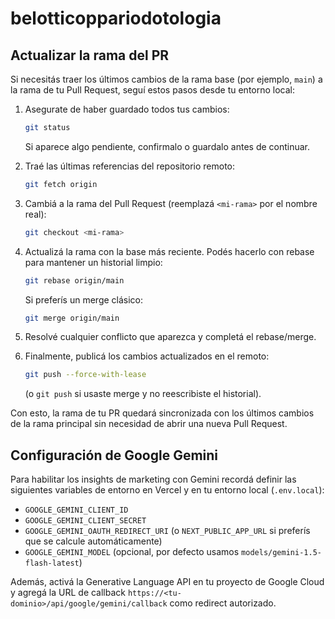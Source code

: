 # belotticoppariodotologia

## Actualizar la rama del PR

Si necesitás traer los últimos cambios de la rama base (por ejemplo, `main`) a la rama de tu Pull Request, seguí estos pasos desde tu entorno local:

1. Asegurate de haber guardado todos tus cambios:
   ```bash
   git status
   ```
   Si aparece algo pendiente, confirmalo o guardalo antes de continuar.

2. Traé las últimas referencias del repositorio remoto:
   ```bash
   git fetch origin
   ```

3. Cambiá a la rama del Pull Request (reemplazá `<mi-rama>` por el nombre real):
   ```bash
   git checkout <mi-rama>
   ```

4. Actualizá la rama con la base más reciente. Podés hacerlo con rebase para mantener un historial limpio:
   ```bash
   git rebase origin/main
   ```
   Si preferís un merge clásico:
   ```bash
   git merge origin/main
   ```

5. Resolvé cualquier conflicto que aparezca y completá el rebase/merge.

6. Finalmente, publicá los cambios actualizados en el remoto:
   ```bash
   git push --force-with-lease
   ```
   (o `git push` si usaste merge y no reescribiste el historial).

Con esto, la rama de tu PR quedará sincronizada con los últimos cambios de la rama principal sin necesidad de abrir una nueva Pull Request.

## Configuración de Google Gemini

Para habilitar los insights de marketing con Gemini recordá definir las siguientes variables de entorno en Vercel y en tu entorno local (`.env.local`):

- `GOOGLE_GEMINI_CLIENT_ID`
- `GOOGLE_GEMINI_CLIENT_SECRET`
- `GOOGLE_GEMINI_OAUTH_REDIRECT_URI` (o `NEXT_PUBLIC_APP_URL` si preferís que se calcule automáticamente)
- `GOOGLE_GEMINI_MODEL` (opcional, por defecto usamos `models/gemini-1.5-flash-latest`)

Además, activá la Generative Language API en tu proyecto de Google Cloud y agregá la URL de callback `https://<tu-dominio>/api/google/gemini/callback` como redirect autorizado.

